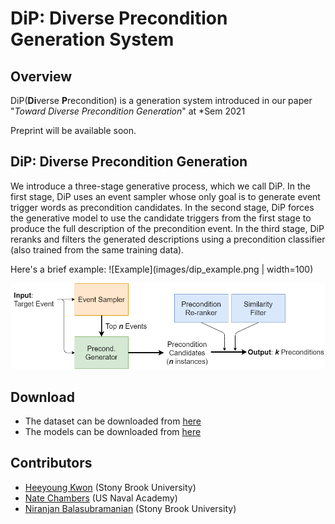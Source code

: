 # DiP: Diverse Precondition Generation System

## Overview

DiP(**Di**verse **P**recondition) is a generation system introduced in our paper "_Toward Diverse Precondition Generation_" at \*Sem 2021 

Preprint will be available soon.


## DiP: Diverse Precondition Generation
We introduce a three-stage generative process, which we call DiP. In the first stage, DiP uses an event sampler whose only goal is to generate event trigger words as precondition candidates. In the second stage, DiP forces the generative model to use the candidate triggers from the first stage to produce the full description of the precondition event. In the third stage, DiP reranks and filters the generated descriptions using a precondition classifier (also trained from the same training data).

Here's a brief example:
![Example](images/dip_example.png | width=100)

![System](images/multi_precond_reranking_filtering_horizontal_colored.png)

## Download
- The dataset can be downloaded from [here](https://drive.google.com/file/d/1NTIvw_pGVfkndP0_rB1kqWew03oH0Lo0/view?usp=sharing)
- The models can be downloaded from [here](https://drive.google.com/file/d/1pxIGoDGy0Vealko_uc3UUE20EcBI3lg1/view?usp=sharing)

## Contributors
- [Heeyoung Kwon](https://heeyoungkwon.com) (Stony Brook University)
- [Nate Chambers](https://www.usna.edu/Users/cs/nchamber/) (US Naval Academy)
- [Niranjan Balasubramanian](https://www3.cs.stonybrook.edu/~niranjan) (Stony Brook University)
